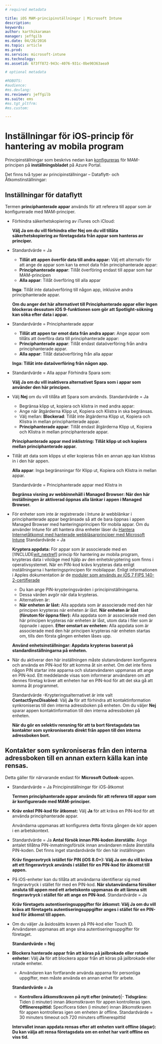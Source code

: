 ```yaml
---
# required metadata

title: iOS MAM-principinställningar | Microsoft Intune
description:
keywords:
author: karthikaraman
manager: jeffgilb
ms.date: 04/28/2016
ms.topic: article
ms.prod:
ms.service: microsoft-intune
ms.technology:
ms.assetid: 673ff872-943c-4076-931c-0be90363aea9

# optional metadata

#ROBOTS:
#audience:
#ms.devlang:
ms.reviewer: jeffgilb
ms.suite: ems
#ms.tgt_pltfrm:
#ms.custom:

---
```


#  Inställningar för iOS-princip för hantering av mobila program
Principinställningar som beskrivs nedan kan [konfigureras](create-and-deploy-mobile-app-management-policies-with-microsoft-intune.md) för MAM-principen på **inställningsbladet** på Azure Portal.

Det finns två typer av principinställningar – Dataflytt- och Åtkomstinställningar:

##  Inställningar för dataflytt
Termen **principhanterade appar** används för att referera till appar som är konfigurerade med MAM-principer.

- Förhindra säkerhetskopiering av iTunes och iCloud:

  **Välj **Ja** om du vill förhindra eller **Nej** om du vill tillåta säkerhetskopiering av företagsdata från appar som hanteras av principer.**

- Standardvärde = Ja
  - **Tillåt att appen överför data till andra appar:**   Välj ett alternativ för att ange de appar som kan ta emot data från principhanterade appar:
  - **Principhanterade appar**: Tillåt överföring endast till appar som har MAM-principen
  - **Alla appar**: Tillåt överföring till alla appar

  **Inga**: Tillåt inte dataöverföring till någon app, inklusive andra principhanterade appar.

  **Om du anger det här alternativet till **Principhanterade appar** eller **Ingen** blockeras dessutom iOS 9-funktionen som gör att Spotlight-sökning kan söka efter data i appar.**

- Standardvärde = Principhanterade appar
  -  **Tillåt att appen tar emot data från andra appar:**  Ange appar som tillåts att överföra data till principhanterade appar:
  -  **Principhanterade appar**: Tillåt endast dataöverföring från andra principhanterade appar.
  -  **Alla appar**: Tillåt dataöverföring från alla appar

  ****Inga**: Tillåt inte dataöverföring från någon app.**

- Standardvärde = Alla appar Förhindra Spara som:

  **Välj **Ja** om du vill inaktivera alternativet Spara som i appar som använder den här principen.**

- Välj **Nej** om du vill tillåta att Spara som används. Standardvärde = Ja
  -   Begränsa klipp ut, kopiera och klistra in med andra appar:
  -   Ange när åtgärderna Klipp ut, Kopiera och Klistra in ska begränsas.
  -   Välj mellan: **Blockerad**: Tillåt inte åtgärderna Klipp ut, Kopiera och Klistra in mellan principhanterade appar.
  - **Principhanterade appar**: Tillåt endast åtgärderna Klipp ut, Kopiera och Klistra in mellan principhanterade appar.

  ****Principhanterade appar med inklistring**: Tillåt klipp ut och kopiera mellan principhanterade appar.**

- Tillåt att data som klipps ut eller kopieras från en annan app kan klistras in i den här appen.

  **Alla appar**: Inga begränsningar för Klipp ut, Kopiera och Klistra in mellan appar.

  Standardvärde = Principhanterade appar med Klistra in

    ****Begränsa visning av webbinnehåll i Managed Browser:** När den här inställningen är aktiverad öppnas alla länkar i appen i Managed Browser.**

- För enheter som inte är registrerade i Intune är webblänkar i principhanterade appar begränsade så att de bara öppnas i appen Managed Browser med hanteringsprincipen för mobila appar. Om du använder Intune för att hantera dina enheter läser du [Hantera Internetåtkomst med hanterade webbläsarprinciper med Microsoft Intune](manage-internet-access-using-managed-browser-policies.md) Standardvärde = Ja

  **Kryptera appdata:** För appar som är associerade med en [!INCLUDE[wit_nextref](../includes/wit_nextref_md.md)] princip för hantering av mobila program, krypteras data i viloläge med hjälp av den enhetskryptering som finns i operativsystemet.  När en PIN-kod krävs krypteras data enligt inställningarna i hanteringsprincipen för mobilappar. Enligt informationen i Apples dokumentation är de [moduler som används av iOS 7 FIPS 140-2-certifierade](http://support.apple.com/en-us/HT202739)
  - Du kan ange PIN-krypteringsvärden i principinställningarna.
  -   Dessa värden avgör när data krypteras.
  -   Alternativen är:
  -   **När enheten är låst:** Alla appdata som är associerade med den här principen krypteras när enheten är låst.
  **När enheten är låst (förutom för öppna filer):** Alla appdata som är associerade med den här principen krypteras när enheten är låst, utom data i filer som är öppnade i appen.  **Efter omstart av enheten:** Alla appdata som är associerade med den här principen krypteras när enheten startas om, tills den första gången enheten låses upp.

  ****Använd enhetsinställningar:** Appdata krypteras baserat på standardinställningarna på enheten.**
- När du aktiverar den här inställningen måste slutanvändaren konfigurera och använda en PIN-kod för att komma åt sin enhet. Om det inte finns någon PIN startar inte apparna och slutanvändaren uppmanas att ange en PIN-kod. Ett meddelande visas som informerar användaren om att dennes företag kräver att enheten har en PIN-kod för att det ska gå att komma åt programmet.

  Standardvärde -Krypteringsalternativet är inte valt **ContactSyncDisabled:**  Välj **Ja** för att förhindra att kontaktinformation synkroniseras till den interna adressboken på enheten. Om du väljer **Nej** sparar appen kontaktinformation till den interna adressboken på enheten.

  **När du gör en selektiv rensning för att ta bort företagsdata tas kontakter som synkroniserats direkt från appen till den interna adressboken bort.**
##  Kontakter som synkroniseras från den interna adressboken till en annan extern källa kan inte rensas.
Detta gäller för närvarande endast för **Microsoft Outlook**-appen.
- Standardvärde = Ja Principinställningar för iOS-åtkomst

  **Termen **principhanterade appar** används för att referera till appar som är konfigurerade med MAM-principer.**
- **Kräv enkel PIN-kod för åtkomst:**  Välj **Ja** för att kräva en PIN-kod för att använda principhanterade appar.

  Användarna uppmanas att konfigurera detta första gången de kör appen i en arbetskontext.
- Standardvärde = Ja
**Antal försök innan PIN-koden återställs:** Ange antalet tillåtna PIN-inmatningsförsök innan användaren måste återställa PIN-koden. Det finns inget standardvärde för den här inställningen

  ****Kräv fingeravtryck istället för PIN (iOS 8.0+):** Välj **Ja** om du vill kräva att ett fingeravtryck används i stället för en PIN-kod för åtkomst till appen.**
- På iOS-enheter kan du tillåta att användarna identifierar sig med fingeravtryck i stället för med en PIN-kod. **När slutanvändarna försöker ansluta till appen med ett arbetskonto uppmanas de att lämna sitt fingeravtryck i stället för att ange en PIN-kod.** Standardvärde = Ja

  ****Kräv företagets autentiseringsuppgifter för åtkomst:** Välj **Ja** om du vill kräva att företagets autentiseringsuppgifter anges i stället för en PIN-kod för åtkomst till appen.**
- Om du väljer Ja åsidosätts kraven på PIN-kod eller Touch ID. Användaren uppmanas att ange sina autentiseringsuppgifter för företaget.

  **Standardvärde = Nej**
- **Blockera hanterade appar från att köras på jailbrokade eller rotade enheter:** Välj **Ja** för att blockera appar från att köras på jailbrokade eller rotade enheter.
  -   Användaren kan fortfarande använda apparna för personliga uppgifter, men måste använda en annan enhet för arbete.

  **Standardvärde = Ja**
  - **Kontrollera åtkomstkraven på nytt efter (minuter)**|-   **Tidsgräns:** Tiden (i minuter) innan åtkomstkraven för appen kontrolleras igen.  **Offlinerespittid:** Specificera tiden (i minuter) innan åtkomstkraven för appen kontrolleras igen om enheten är offline. Standardvärde = 30 minuters timeout och 720 minuters offlinerespittid

  ****Intervallet innan appdata rensas efter att enheten varit offline (dagar):** Du kan välja att rensa företagsdata om en enhet har varit offline en viss tid.**


<!--HONumber=May16_HO2-->


